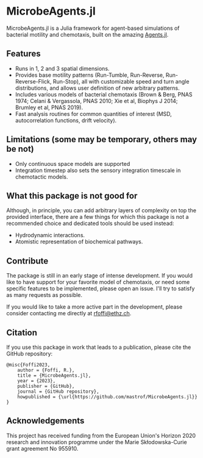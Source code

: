 # MicrobeAgents.jl

MicrobeAgents.jl is a Julia framework for agent-based simulations of bacterial
motility and chemotaxis, built on the amazing [Agents.jl](https://github.com/JuliaDynamics/Agents.jl).

## Features
- Runs in 1, 2 and 3 spatial dimensions.
- Provides base motility patterns (Run-Tumble, Run-Reverse, Run-Reverse-Flick, Run-Stop), all with customizable speed and turn angle distributions, and allows user definition of new arbitrary patterns.
- Includes various models of bacterial chemotaxis (Brown & Berg, PNAS 1974; Celani & Vergassola, PNAS 2010; Xie et al, Biophys J 2014; Brumley et al, PNAS 2019).
- Fast analysis routines for common quantities of interest (MSD, autocorrelation functions, drift velocity).

## Limitations (some may be temporary, others may be not)
- Only continuous space models are supported
- Integration timestep also sets the sensory integration timescale in chemotactic models.

## What this package is not good for
Although, in principle, you can add arbitrary layers of complexity on top the provided interface, there are a few things for which this package is not a recommended choice and dedicated tools should be used instead:
- Hydrodynamic interactions.
- Atomistic representation of biochemical pathways.

## Contribute
The package is still in an early stage of intense development.
If you would like to have support for your favorite model of chemotaxis, or need some specific features to be implemented, please open an issue. I'll try to satisfy as many requests as possible.

If you would like to take a more active part in the development, please consider contacting me directly at rfoffi@ethz.ch.

## Citation
If you use this package in work that leads to a publication, please cite the GitHub repository:
```
@misc{Foffi2023,
    author = {Foffi, R.},
    title = {MicrobeAgents.jl},
    year = {2023},
    publisher = {GitHub},
    journal = {GitHub repository},
    howpublished = {\url{https://github.com/mastrof/MicrobeAgents.jl}}
}
```

## Acknowledgements
This project has received funding from the European Union's Horizon 2020 research and innovation programme under the Marie Skłodowska-Curie grant agreement No 955910.
